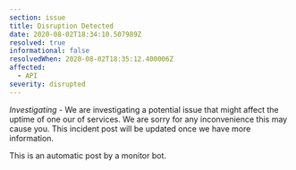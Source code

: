 ```yaml
---
section: issue
title: Disruption Detected
date: 2020-08-02T18:34:10.507989Z
resolved: true
informational: false
resolvedWhen: 2020-08-02T18:35:12.400006Z
affected:
  - API
severity: disrupted
---
```

*Investigating* - We are investigating a potential issue that might affect the uptime of one our of services. We are sorry for any inconvenience this may cause you. This incident post will be updated once we have more information.

This is an automatic post by a monitor bot.
        